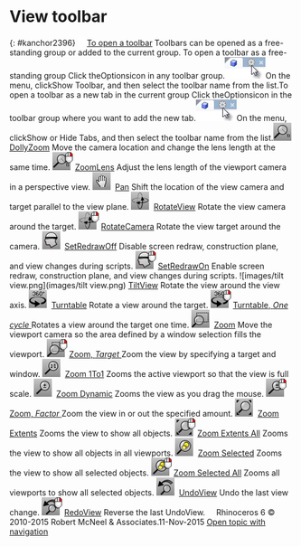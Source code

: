 ---
---


# View toolbar
{: #kanchor2396}
 [![images/transparent.gif](images/transparent.gif)To open a toolbar](javascript:void(0);) Toolbars can be opened as a free-standing group or added to the current group.
To open a toolbar as a free-standing group
Click theOptionsicon in any toolbar group.![images/toolbar-howtoopen.png](images/toolbar-howtoopen.png)On the menu, clickShow Toolbar, and then select the toolbar name from the list.To open a toolbar as a new tab in the current group
Click theOptionsicon in the toolbar group where you want to add the new tab.![images/toolbar-howtoopen.png](images/toolbar-howtoopen.png)On the menu, clickShow or Hide Tabs, and then select the toolbar name from the list.![images/dollyzoom.png](images/dollyzoom.png) [DollyZoom](dollyzoom.html) 
Move the camera location and change the lens length at the same time.
![images/zoomlens.png](images/zoomlens.png) [ZoomLens](zoom.html#zoomlens) 
Adjust the lens length of the viewport camera in a perspective view.
![images/pan.png](images/pan.png) [Pan](pan.html) 
Shift the location of the view camera and target parallel to the view plane.
![images/rotateview.png](images/rotateview.png) [RotateView](rotateview.html) 
Rotate the view camera around the target.
![images/rotatecamera-rotateview-rt.png](images/rotatecamera-rotateview-rt.png) [RotateCamera](rotatecamera.html) 
Rotate the view target around the camera.
![images/setredrawoff.png](images/setredrawoff.png) [SetRedrawOff](rhinoscripting.html#setredrawoff) 
Disable screen redraw, construction plane, and view changes during scripts.
![images/setredrawon.png](images/setredrawon.png) [SetRedrawOn](rhinoscripting.html#setredrawon) 
Enable screen redraw, construction plane, and view changes during scripts.
![images/tilt view.png](images/tilt view.png) [TiltView](tiltview.html) 
Rotate the view around the view axis.
![images/turntable.png](images/turntable.png) [Turntable](turntable.html) 
Rotate a view around the target.
![images/turntable-onecycle.png](images/turntable-onecycle.png) [Turntable, *One cycle* ](turntable.html) 
Rotates a view around the target one time.
![images/zoom.png](images/zoom.png) [Zoom](zoom.html) 
Move the viewport camera so the area defined by a window selection fills the viewport.
![images/zoom-target.png](images/zoom-target.png) [Zoom, *Target* ](zoom.html#target) 
Zoom the view by specifying a target and window.
![images/zoom-1-1.png](images/zoom-1-1.png) [Zoom 1To1](zoom.html#zoom-1to1) 
Zooms the active viewport so that the view is full scale.
![images/zoom-dynamic.png](images/zoom-dynamic.png) [Zoom Dynamic](zoom.html#dynamic) 
Zooms the view as you drag the mouse.
![images/zoom-factor.png](images/zoom-factor.png) [Zoom, *Factor* ](zoom.html#factor) 
Zoom the view in or out the specified amount.
![images/zoom-extents.png](images/zoom-extents.png) [Zoom Extents](zoom.html#extents) 
Zooms the view to show all objects.
![images/zoom-extents-all.png](images/zoom-extents-all.png) [Zoom Extents All](zoom.html#all) 
Zooms the view to show all objects in all viewports.
![images/zoom-selected.png](images/zoom-selected.png) [Zoom Selected](zoom.html#selected) 
Zooms the view to show all selected objects.
![images/zoom-selected-all.png](images/zoom-selected-all.png) [Zoom Selected All](zoom.html#all) 
Zooms all viewports to show all selected objects.
![images/undoview.png](images/undoview.png) [UndoView](undoview.html) 
Undo the last view change.
![images/redoview.png](images/redoview.png) [RedoView](undoview.html#redoview) 
Reverse the last UndoView.
&#160;
&#160;
Rhinoceros 6 © 2010-2015 Robert McNeel &amp; Associates.11-Nov-2015
 [Open topic with navigation](view-toolbar.html) 


